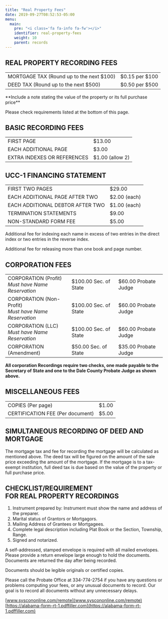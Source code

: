 ```yaml
---
title: "Real Property Fees"
date: 2019-09-27T08:52:53-05:00
menu:
  main:
    pre: "<i class='fa fa-info fa-fw'></i>"
    identifier: real-property-fees
    weight: 10
    parent: records
---
```

## REAL PROPERTY RECORDING FEES

|                                             |                |
| ------------------------------------------- | -------------- |
| MORTGAGE TAX (Round up to the next $100)		| $0.15 per $100 |
| DEED TAX (Round up to the next $500)				| $0.50 per $500 |


<div class="text-center">
**Include a note stating the value of the property or its full purchase price**

Please check requirements listed at the bottom of this page.  
</div>

## BASIC RECORDING FEES

|                             |                 |
| --------------------------- | --------------- |
| FIRST PAGE								  | $13.00          |
| EACH ADDITIONAL PAGE				|	$3.00           |
| EXTRA INDEXES OR REFERENCES	| $1.00 (allow 2) |

## UCC-1 FINANCING STATEMENT

|                                   |               |
| --------------------------------- | ------------- |
| FIRST TWO PAGES							      | $29.00        |
| EACH ADDITIONAL PAGE AFTER TWO		|	$2.00 (each)  |
| EACH ADDITIONAL DEBTOR AFTER TWO	|	$1.00 (each)  |
| TERMINATION STATEMENTS					  | $9.00         |
| NON-STANDARD FORM FEE					    | $5.00         |

<div class="text-center">

Additional fee for indexing each name in excess of two entries in the direct index or two entries in the reverse index.

Additional fee for releasing more than one book and page number.
</div>


## CORPORATION FEES

|                                                             |                       |               |
| ----------------------------------------------------------- | --------------------- | ------------- |
| CORPORATION (Profit) <br />*Must have Name Reservation*     | $100.00 Sec. of State | $60.00 Probate Judge |
| CORPORATION (Non-Profit) <br />*Must have Name Reservation* | $100.00 Sec. of State | $60.00 Probate Judge |
| CORPORATION (LLC) <br />*Must have Name Reservation*	      | $100.00 Sec. of State | $60.00 Probate Judge |
| CORPORATION (Amendment)				                              | $50.00 Sec. of State  | $35.00 Probate Judge |

**All corporation Recordings require two checks, one made payable to the Secretary of State and one to the Dale County Probate Judge as shown above.**

## MISCELLANEOUS FEES

|                                   |       |
| --------------------------------- | ----- |
| COPIES (Per page)							    | $1.00 |
| CERTIFICATION FEE (Per document)	|	$5.00 |

## SIMULTANEOUS RECORDING OF DEED AND MORTGAGE
The mortgage tax and fee for recording the mortgage will be calculated as mentioned above.  The deed tax will be figured on the amount of the sale price exceeding the amount of the mortgage.  If the mortgage is to a tax-exempt institution, full deed tax is due based on the value of the property or full purchase price.  

## CHECKLIST/REQUIREMENT<br />FOR REAL PROPERTY RECORDINGS
1. Instrument prepared by: Instrument must show the name and address of the preparer.
2. Marital status of Grantors or Mortgagors.
3. Mailing Address of Grantees or Mortgagees.
4. Complete legal description including Plat Book or the Section, Township, Range.  
5. Signed and notarized.  

A self-addressed, stamped envelope is required with all mailed envelopes.  Please provide a return envelope large enough to hold the documents.  Documents are returned the day after being recorded.  

Documents should be legible originals or certified copies.

Please call the Probate Office at 334-774-2754 if you have any questions or problems computing your fees, or any unusual documents to record.  Our goal is to record all documents without any unnecessary delays. 

[www.syscononline.com/remote](www.syscononline.com/remote)  
[https://alabama-form-rt-1.pdffiller.com](https://alabama-form-rt-1.pdffiller.com)

